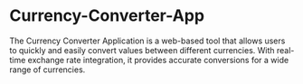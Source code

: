 # Currency-Converter-App
The Currency Converter Application is a web-based tool that allows users to quickly and easily convert values between different currencies. With real-time exchange rate integration, it provides accurate conversions for a wide range of currencies.
